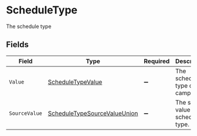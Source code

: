 # ScheduleType

The schedule type


## Fields

| Field                                                                                   | Type                                                                                    | Required                                                                                | Description                                                                             | Example                                                                                 |
| --------------------------------------------------------------------------------------- | --------------------------------------------------------------------------------------- | --------------------------------------------------------------------------------------- | --------------------------------------------------------------------------------------- | --------------------------------------------------------------------------------------- |
| `Value`                                                                                 | [ScheduleTypeValue](../../Models/Components/ScheduleTypeValue.md)                       | :heavy_minus_sign:                                                                      | The schedule type of the campaign.                                                      | immediate                                                                               |
| `SourceValue`                                                                           | [ScheduleTypeSourceValueUnion](../../Models/Components/ScheduleTypeSourceValueUnion.md) | :heavy_minus_sign:                                                                      | The source value of the schedule type.                                                  | Immediate                                                                               |